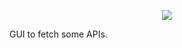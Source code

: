 <p align="center">
    <img src="https://img.shields.io/badge/License-MIT-orange">
</p>

GUI to fetch some APIs.
